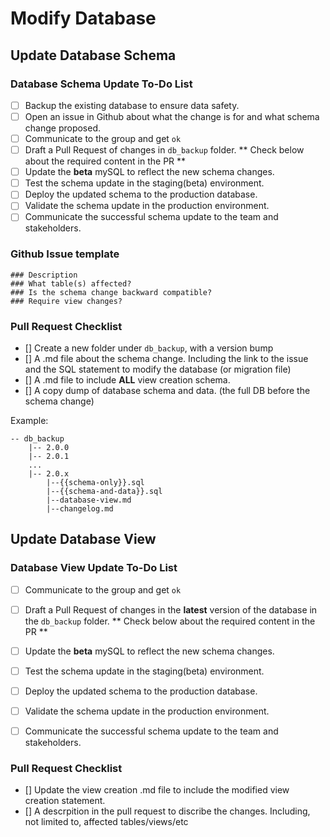 # Modify Database

## Update Database Schema

### Database Schema Update To-Do List

- [ ] Backup the existing database to ensure data safety.
- [ ] Open an issue in Github about what the change is for and what schema change proposed.
- [ ] Communicate to the group and get `ok`
- [ ] Draft a Pull Request of changes in `db_backup` folder.  ** Check below about the required content in the PR **
- [ ] Update the **beta** mySQL to reflect the new schema changes.
- [ ] Test the schema update in the staging(beta) environment.
- [ ] Deploy the updated schema to the production database.
- [ ] Validate the schema update in the production environment.
- [ ] Communicate the successful schema update to the team and stakeholders.

### Github Issue template
```
### Description
### What table(s) affected?
### Is the schema change backward compatible?
### Require view changes?

```

### Pull Request Checklist
- [] Create a new folder under `db_backup`, with a version bump
- [] A .md file about the schema change. Including the link to the issue and the SQL statement to modify the database (or migration file)
- [] A .md file to include **ALL** view creation schema.
- [] A copy dump of database schema and data. (the full DB before the schema change)

Example:
```
-- db_backup
    |-- 2.0.0
    |-- 2.0.1
    ...
    |-- 2.0.x
        |--{{schema-only}}.sql
        |--{{schema-and-data}}.sql
        |--database-view.md
        |--changelog.md

```



## Update Database View

### Database View Update To-Do List

- [ ] Communicate to the group and get `ok`
- [ ] Draft a Pull Request of changes in the **latest** version of the database in the `db_backup` folder.  ** Check below about the required content in the PR **
- [ ] Update the **beta** mySQL to reflect the new schema changes.
- [ ] Test the schema update in the staging(beta) environment.
- [ ] Deploy the updated schema to the production database.
- [ ] Validate the schema update in the production environment.
- [ ] Communicate the successful schema update to the team and stakeholders.


### Pull Request Checklist
- [] Update the view creation .md file to include the modified view creation statement.
- [] A descrpition in the pull request to discribe the changes. Including, not limited to, affected tables/views/etc






